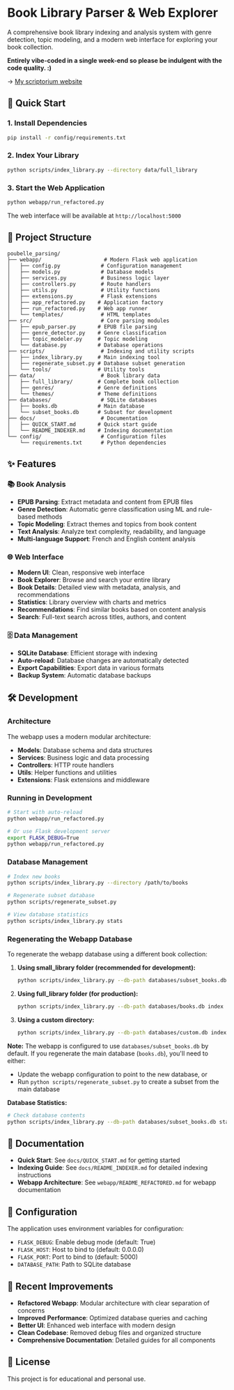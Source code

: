# Book Library Parser & Web Explorer

A comprehensive book library indexing and analysis system with genre detection, topic modeling, and a modern web interface for exploring your book collection.

**Entirely vibe-coded in a single week-end so please be indulgent with the code quality. :)**

-> [My scriptorium website](http://my-scriptorium.fr)

## 🚀 Quick Start

### 1. Install Dependencies
```bash
pip install -r config/requirements.txt
```

### 2. Index Your Library
```bash
python scripts/index_library.py --directory data/full_library
```

### 3. Start the Web Application
```bash
python webapp/run_refactored.py
```

The web interface will be available at `http://localhost:5000`

## 📁 Project Structure

```
poubelle_parsing/
├── webapp/                    # Modern Flask web application
│   ├── config.py             # Configuration management
│   ├── models.py             # Database models
│   ├── services.py           # Business logic layer
│   ├── controllers.py        # Route handlers
│   ├── utils.py              # Utility functions
│   ├── extensions.py         # Flask extensions
│   ├── app_refactored.py    # Application factory
│   ├── run_refactored.py    # Web app runner
│   └── templates/            # HTML templates
├── src/                      # Core parsing modules
│   ├── epub_parser.py       # EPUB file parsing
│   ├── genre_detector.py    # Genre classification
│   ├── topic_modeler.py     # Topic modeling
│   └── database.py          # Database operations
├── scripts/                  # Indexing and utility scripts
│   ├── index_library.py     # Main indexing tool
│   ├── regenerate_subset.py # Database subset generation
│   └── tools/               # Utility tools
├── data/                     # Book library data
│   ├── full_library/        # Complete book collection
│   ├── genres/              # Genre definitions
│   └── themes/              # Theme definitions
├── databases/                # SQLite databases
│   ├── books.db             # Main database
│   └── subset_books.db      # Subset for development
├── docs/                     # Documentation
│   ├── QUICK_START.md       # Quick start guide
│   └── README_INDEXER.md    # Indexing documentation
└── config/                   # Configuration files
    └── requirements.txt      # Python dependencies
```

## ✨ Features

### 📚 Book Analysis
- **EPUB Parsing**: Extract metadata and content from EPUB files
- **Genre Detection**: Automatic genre classification using ML and rule-based methods
- **Topic Modeling**: Extract themes and topics from book content
- **Text Analysis**: Analyze text complexity, readability, and language
- **Multi-language Support**: French and English content analysis

### 🌐 Web Interface
- **Modern UI**: Clean, responsive web interface
- **Book Explorer**: Browse and search your entire library
- **Book Details**: Detailed view with metadata, analysis, and recommendations
- **Statistics**: Library overview with charts and metrics
- **Recommendations**: Find similar books based on content analysis
- **Search**: Full-text search across titles, authors, and content

### 🗄️ Data Management
- **SQLite Database**: Efficient storage with indexing
- **Auto-reload**: Database changes are automatically detected
- **Export Capabilities**: Export data in various formats
- **Backup System**: Automatic database backups

## 🛠️ Development

### Architecture
The webapp uses a modern modular architecture:
- **Models**: Database schema and data structures
- **Services**: Business logic and data processing
- **Controllers**: HTTP route handlers
- **Utils**: Helper functions and utilities
- **Extensions**: Flask extensions and middleware

### Running in Development
```bash
# Start with auto-reload
python webapp/run_refactored.py

# Or use Flask development server
export FLASK_DEBUG=True
python webapp/run_refactored.py
```

### Database Management
```bash
# Index new books
python scripts/index_library.py --directory /path/to/books

# Regenerate subset database
python scripts/regenerate_subset.py

# View database statistics
python scripts/index_library.py stats
```

### Regenerating the Webapp Database

To regenerate the webapp database using a different book collection:

1. **Using small_library folder (recommended for development):**
   ```bash
   python scripts/index_library.py --db-path databases/subset_books.db index "data/small_library"
   ```

2. **Using full_library folder (for production):**
   ```bash
   python scripts/index_library.py --db-path databases/books.db index "data/full_library"
   ```

3. **Using a custom directory:**
   ```bash
   python scripts/index_library.py --db-path databases/custom.db index "/path/to/your/books"
   ```

**Note:** The webapp is configured to use `databases/subset_books.db` by default. If you regenerate the main database (`books.db`), you'll need to either:
- Update the webapp configuration to point to the new database, or
- Run `python scripts/regenerate_subset.py` to create a subset from the main database

**Database Statistics:**
```bash
# Check database contents
python scripts/index_library.py --db-path databases/subset_books.db stats
```

## 📖 Documentation

- **Quick Start**: See `docs/QUICK_START.md` for getting started
- **Indexing Guide**: See `docs/README_INDEXER.md` for detailed indexing instructions
- **Webapp Architecture**: See `webapp/README_REFACTORED.md` for webapp documentation

## 🔧 Configuration

The application uses environment variables for configuration:
- `FLASK_DEBUG`: Enable debug mode (default: True)
- `FLASK_HOST`: Host to bind to (default: 0.0.0.0)
- `FLASK_PORT`: Port to bind to (default: 5000)
- `DATABASE_PATH`: Path to SQLite database

## 🎯 Recent Improvements

- **Refactored Webapp**: Modular architecture with clear separation of concerns
- **Improved Performance**: Optimized database queries and caching
- **Better UI**: Enhanced web interface with modern design
- **Clean Codebase**: Removed debug files and organized structure
- **Comprehensive Documentation**: Detailed guides for all components

## 📄 License

This project is for educational and personal use.
